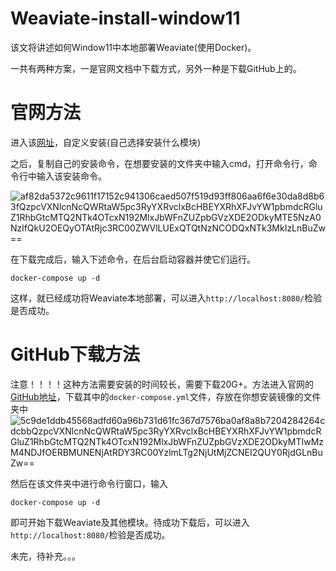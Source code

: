 # Weaviate-install-window11

该文将讲述如何Window11中本地部署Weaviate(使用Docker)。

一共有两种方案，一是官网文档中下载方式，另外一种是下载GitHub上的。
# 官网方法
进入该[网址](https://weaviate.io/developers/weaviate/installation/docker-compose)，自定义安装(自己选择安装什么模块)

之后，复制自己的安装命令，在想要安装的文件夹中输入cmd，打开命令行，命令行中输入该安装命令。

![af82da5372c9611f17152c941306caed507f519d93ff806aa6f6e30da8d8b63fQzpcVXNlcnNcQWRtaW5pc3RyYXRvclxBcHBEYXRhXFJvYW1pbmdcRGluZ1RhbGtcMTQ2NTk4OTcxN192MlxJbWFnZUZpbGVzXDE2ODkyMTE5NzA0NzlfQkU2OEQyOTAtRjc3RC00ZWVlLUExQTQtNzNCODQxNTk3MkIzLnBuZw==](https://github.com/LuJH12/Weaviate-install-window11/assets/78155731/0902fd86-ee8e-4847-a6a2-57ec9e46ca49)


在下载完成后，输入下述命令，在后台启动容器并使它们运行。

`docker-compose up -d`

这样，就已经成功将Weaviate本地部署，可以进入`http://localhost:8080/`检验是否成功。

# GitHub下载方法
注意！！！！这种方法需要安装的时间较长，需要下载20G+。方法进入官网的[GitHub地址](https://github.com/weaviate/weaviate)，下载其中的`docker-compose.yml`文件，存放在你想安装镜像的文件夹中
![5c9de1ddb45568adfd60a96b731d61fc367d7576ba0af8a8b7204284264cdcbbQzpcVXNlcnNcQWRtaW5pc3RyYXRvclxBcHBEYXRhXFJvYW1pbmdcRGluZ1RhbGtcMTQ2NTk4OTcxN192MlxJbWFnZUZpbGVzXDE2ODkyMTIwMzM4NDJfOERBMUNENjAtRDY3RC00YzlmLTg2NjUtMjZCNEI2QUY0RjdGLnBuZw==](https://github.com/LuJH12/Weaviate-install-window11/assets/78155731/9d0c1bfc-cfe0-44ef-a293-ef892f23e551)

然后在该文件夹中进行命令行窗口，输入

`docker-compose up -d`

即可开始下载Weaviate及其他模块。待成功下载后，可以进入`http://localhost:8080/`检验是否成功。


未完，待补充。。。
